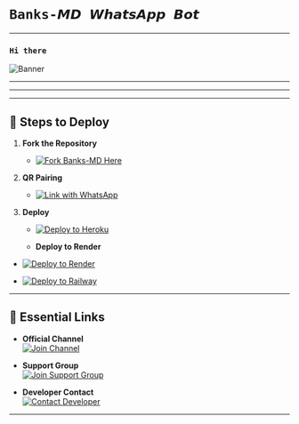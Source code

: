 # `Banks-𝙈𝘿 𝙒𝙝𝙖𝙩𝙨𝘼𝙥𝙥 𝘽𝙤𝙩`



---

### `Hi there`


![Banner](https://files.catbox.moe/e57dfu.jpg)

---

---

---
## 🚀 Steps to Deploy

1. **Fork the Repository**  
   - [![Fork Banks-MD Here](https://img.shields.io/badge/Fork%20Toxic--MD%20Here-Click%20Here-brightgreen?style=for-the-badge&logo=git)](https://github.com/banks021/banks020/fork)

2. **QR Pairing**  
   - [![Link with WhatsApp](https://img.shields.io/badge/Scan%20QR%20Code-Click%20Here-brightblue?style=for-the-badge&logo=qrcode)](https://toxicmd.vercel.app/)

3. **Deploy**  
   - [![Deploy to Heroku](https://www.herokucdn.com/deploy/button.svg)](https://heroku.com/deploy?template=https://github.com/banks021/banks020)

   - **Deploy to Render**  
  - [![Deploy to Render](https://render.com/images/deploy-to-render.svg)](https://render.com/deploy?repo=https://github.com/banks021/banks020)

   - [![Deploy to Railway](https://railway.app/button.svg)](https://railway.app/new/template?template=https://github.com/banks021/banks020)


---

## 🔗 Essential Links  

- **Official Channel**  
  [![Join Channel](https://img.shields.io/badge/Join%20Channel-Click%20Here-brightgreen?style=for-the-badge&logo=whatsapp&logoColor=white)](https://whatsapp.com/channel/0029Vb6N13aIN9imeT2FOB1E)

- **Support Group**  
  [![Join Support Group](https://img.shields.io/badge/Join%20Support%20Group-Click%20Here-brightblue?style=for-the-badge&logo=whatsapp&logoColor=white)](https://chat.whatsapp.com/GwWH2FBD2E30sypmt0Arph)

- **Developer Contact**  
  [![Contact Developer](https://img.shields.io/badge/Contact%20Developer-Click%20Here-brightgreen?logo=whatsapp&style=for-the-badge&logoColor=white)](https://api.whatsapp.com/send?phone=256701038557)

---